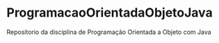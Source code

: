 # ProgramacaoOrientadaObjetoJava
Repositorio da disciplina de Programação Orientada a Objeto com Java
